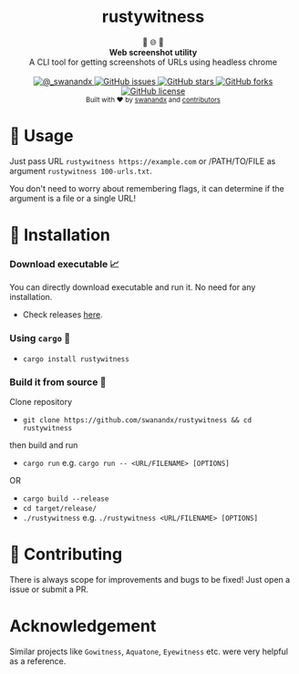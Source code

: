 <h1 align="center">
    rustywitness 
</h1>

<div align="center">
  🦀 🌐 📸
</div>
<div align="center">
  <strong>Web screenshot utility</strong>
</div>
<div align="center">
  A CLI tool for getting screenshots of URLs using headless chrome
</div>

<br />

<div align="center">
  <!-- Twitter -->
  <a href="https://twitter.com/_swanandx">
    <img src="https://img.shields.io/badge/twitter-%40__swanandx-blue"
      alt="@_swanandx" />
  </a>
  <!-- GitHub issues -->
  <a href="https://github.com/swanandx/rustywitness/issues">
    <img src="https://img.shields.io/github/issues/swanandx/rustywitness"
      alt="GitHub issues" />
  </a>
  <!-- GitHub stars -->
  <a href="https://github.com/swanandx/rustywitness/stargazers">
    <img src="https://img.shields.io/github/stars/swanandx/rustywitness"
      alt="GitHub stars" />
  </a>
  <!-- GitHub forks -->
  <a href="https://github.com/swanandx/rustywitness/network">
    <img src="https://img.shields.io/github/forks/swanandx/rustywitness"
      alt="GitHub forks" />
  </a>
  <!-- GitHub license -->
  <a href="https://github.com/swanandx/rustywitness/blob/main/LICENSE">
    <img src="https://img.shields.io/github/license/swanandx/rustywitness"
      alt="GitHub license" />
  </a>
</div>

<div align="center">
  <sub>Built with ❤︎ by
  <a href="https://twitter.com/_swanandx">swanandx</a> and
  <a href="https://github.com/choojs/choo/graphs/contributors">
    contributors
  </a>
</div>
<!-- Thnx to choo for above README design <3 https://github.com/choojs/choo/blob/master/README.md -->

# 🧰 Usage

Just pass URL `rustywitness https://example.com` or /PATH/TO/FILE as argument `rustywitness 100-urls.txt`.

You don't need to worry about remembering flags, it can determine if the argument is a file or a single URL!


# 🔭 Installation


### Download executable 📈

 You can directly download executable and run it. No need for any installation.
 - Check releases [here](https://github.com/swanandx/rustywitness/releases/).


### Using `cargo` 🦀

- `cargo install rustywitness`


### Build it from source 🎯

Clone repository

- `git clone https://github.com/swanandx/rustywitness && cd rustywitness`

then build and run
- `cargo run`
e.g. `cargo run -- <URL/FILENAME> [OPTIONS]`

OR

- `cargo build --release`
- `cd target/release/`
- `./rustywitness`
e.g. `./rustywitness <URL/FILENAME> [OPTIONS]`


# 🚧 Contributing

There is always scope for improvements and bugs to be fixed! Just open a issue or submit a PR.

# Acknowledgement

Similar projects like `Gowitness`, `Aquatone`, `Eyewitness` etc. were very helpful as a reference.
